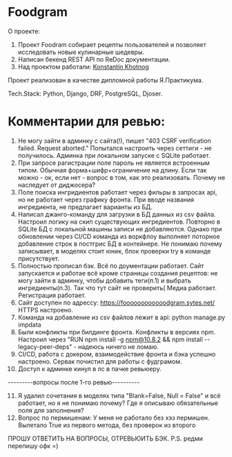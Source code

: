 # Foodgram
О проекте:
1. Проект Foodram собирает рецепты пользователей и позволяет исследовать новые кулинарные шедевры.
2. Написан бекенд REST API по ReDoc документации.
3. Над проектом работали:
<a href="https://github.com/Knstxx" target="_blank">Konstantin Khotnog</a>

Проект реализован в качестве дипломной работы Я.Практикума.

Tech.Stack: Python, Django, DRF, PostgreSQL, Djoser.

# Комментарии для ревью:
1. Не могу зайти в админку с сайта(!), пишет "403 CSRF verification failed. Request aborted." Попытался настроить через сеттиги - не получилось. Админка при локальном запуске с SQLite работает.
2. При запросе рагистрации поле пароль не является встроенным типом. Обычная форма+шифр+ограничение на длину. Если так можно - ок, если нет - вопрос в том, как это реализовать. Почему не наследует от диджосера?
3. Поле поиска ингридиентов работает через фильры в запросах api, но не работает через графику фронта. При вводе названия ингредиента, не предлагает варианты из БД. 
4. Написал джанго-команду для загрузки в БД данных из csv файла. Настроил логику на скип существующих ингредиентов. Повторно в SQLite БД c локальной машины записи не добавляются. Однако при обновлении через CI/CD команда из воркфлоу выполняет поторное добавление строк в постгрис БД в контейнере. Не понимаю почему записывает, в моделях стоит юник, блок проверки try в команде присутствует.
5. Полностью прописал бэк. Всё по доументации работает. Сайт запускается и работае всё кроме страницы создания рецептов: не могу зайти в админку, чтобы добавить теги(п.1) и выбрать ингредиенты(п.3). Так что тут сайт не проверить( Медиа работает. Регистрация работает.
6. Сайт доступен по адрессу: https://foooooooooooodgram.sytes.net/ HTTPS настроено.
7. Команда на добавление из csv файлов лежит в api: python manage.py impdata
8. Были конфликты при билдинге фронта. Конфликты в версиях npm. Настроил через "RUN npm install -g npm@10.8.2 && npm install --legacy-peer-deps" - надеюсь ничего не ломаю.
9. CI/CD, работа с докером, взаимодействие фронта и бэка успешно настроено. Сервак почистил для работы с фудграмом.
10. Доступ к админке кинул в лс в пачке ревьюеру.

---------вопросы после 1-го ревью----------

11. Я удалил сочетания в моделях типа "Blank=False, Null = False" и всё работает, но я не понимаю почему? Где я описываю обязательные поля для заполнения?
12. Вопрос по пермишенам: У меня не работало без хэз пермишен. Вылетало True из первого метода, без проверок из второго

ПРОШУ ОТВЕТИТЬ НА ВОПРОСЫ, ОТРЕВЬЮИТЬ БЭК. 
P.S. редми перепишу офк =) 
